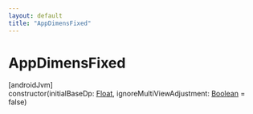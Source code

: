 ```yaml
---
layout: default
title: "AppDimensFixed"
---
```


# AppDimensFixed

[androidJvm]\
constructor(initialBaseDp: [Float](https://kotlinlang.org/api/core/kotlin-stdlib/kotlin/-float/index.html), ignoreMultiViewAdjustment: [Boolean](https://kotlinlang.org/api/core/kotlin-stdlib/kotlin/-boolean/index.html) = false)